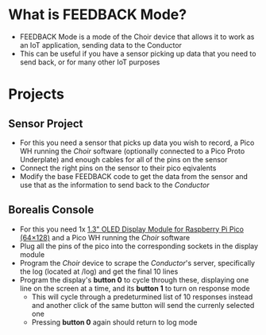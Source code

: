 # What is FEEDBACK Mode?
- FEEDBACK Mode is a mode of the Choir device that allows it to work as an IoT application, sending data to the Conductor
- This can be useful if you have a sensor picking up data that you need to send back, or for many other IoT purposes
# Projects
## Sensor Project
- For this you need a sensor that picks up data you wish to record, a Pico WH running the _Choir_ software (optionally connected to a Pico Proto Underplate) and enough cables for all of the pins on the sensor
- Connect the right pins on the sensor to their pico eqivalents
- Modify the base FEEDBACK code to get the data from the sensor and use that as the information to send back to the _Conductor_
## Borealis Console
- For this you need 1x [1.3" OLED Display Module for Raspberry Pi Pico (64×128)](https://thepihut.com/products/1-3-oled-display-module-for-raspberry-pi-pico-64x128) and a Pico WH running the _Choir_ software
- Plug all the pins of the pico into the corresponding sockets in the display module
- Program the _Choir_ device to scrape the _Conductor_'s server, specifically the log (located at /log) and get the final 10 lines
- Program the display's **button 0** to cycle through these, displaying one line on the screen at a time, and its **button 1** to turn on response mode
  - This will cycle through a predeturmined list of 10 responses instead and another click of the same button will send the currenly selected one
  - Pressing **button 0** again should return to log mode
